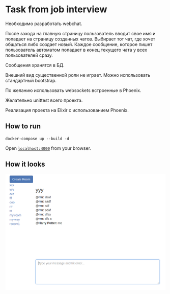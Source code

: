 # Task from job interview

Необходимо разработать webchat.

После захода на главную страницу пользователь вводит свое имя и попадает на страницу созданных чатов. Выбирает тот чат, где хочет общаться либо создает новый.
Каждое сообщение, которое пишет пользователь автоматом попадает в конец текущего чата у всех пользователей сразу.

Сообщения хранятся в БД.

Внешний вид существенной роли не играет. Можно использовать стандартный bootstrap. 

По желанию использовать websockets встроенные в Phoenix. 

Желательно unittest всего проекта.

Реализация проекта на Elixir с использованием Phoenix.


## How to run
```shell
docker-compose up --build -d
```
Open [`localhost:4000`](http://localhost:4000) from your browser.

## How it looks
![Screenshot](/screenshot.png?raw=true "Screenshot of existing room with messages")
